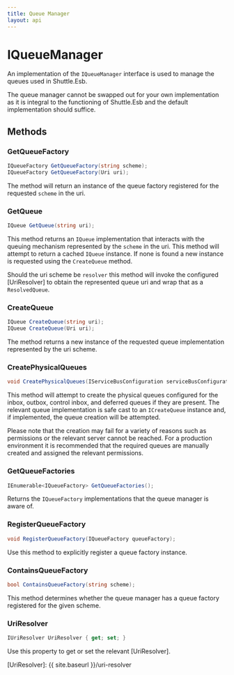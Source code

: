 ```yaml
---
title: Queue Manager
layout: api
---
```

# IQueueManager

An implementation of the `IQueueManager` interface is used to manage the queues used in Shuttle.Esb.

The queue manager cannot be swapped out for your own implementation as it is integral to the functioning of Shuttle.Esb and the default implementation should suffice.

## Methods

### GetQueueFactory

~~~ c#
IQueueFactory GetQueueFactory(string scheme);
IQueueFactory GetQueueFactory(Uri uri);
~~~

The method will return an instance of the queue factory registered for the requested `scheme` in the uri.

### GetQueue

~~~ c#
IQueue GetQueue(string uri);
~~~

This method returns an `IQueue` implementation that interacts with the queuing mechanism represented by the `scheme` in the uri.  This method will attempt to return a cached `IQueue` instance.  If none is found a new instance is requested using the `CreateQueue` method.

Should the uri scheme be `resolver` this method will invoke the configured [UriResolver] to obtain the represented queue uri and wrap that as a `ResolvedQueue`.

### CreateQueue

~~~ c#
IQueue CreateQueue(string uri);
IQueue CreateQueue(Uri uri);
~~~

The method returns a new instance of the requested queue implementation represented by the uri scheme.

### CreatePhysicalQueues

~~~ c#
void CreatePhysicalQueues(IServiceBusConfiguration serviceBusConfiguration);
~~~

This method will attempt to create the physical queues configured for the inbox, outbox, control inbox, and deferred queues if they are present.  The relevant queue implementation is safe cast to an `ICreateQueue` instance and, if implemented, the queue creation will be attempted.

Please note that the creation may fail for a variety of reasons such as permissions or the relevant server cannot be reached.  For a production environment it is recommended that the required queues are manually created and assigned the relevant permissions.

### GetQueueFactories

~~~ c#
IEnumerable<IQueueFactory> GetQueueFactories();
~~~

Returns the `IQueueFactory` implementations that the queue manager is aware of.

### RegisterQueueFactory

~~~ c#
void RegisterQueueFactory(IQueueFactory queueFactory);
~~~

Use this method to explicitly register a queue factory instance.

### ContainsQueueFactory

~~~ c#
bool ContainsQueueFactory(string scheme);
~~~

This method determines whether the queue manager has a queue factory registered for the given scheme.

### UriResolver

~~~ c#
IUriResolver UriResolver { get; set; }
~~~

Use this property to get or set the relevant [UriResolver].

[UriResolver]: {{ site.baseurl }}/uri-resolver